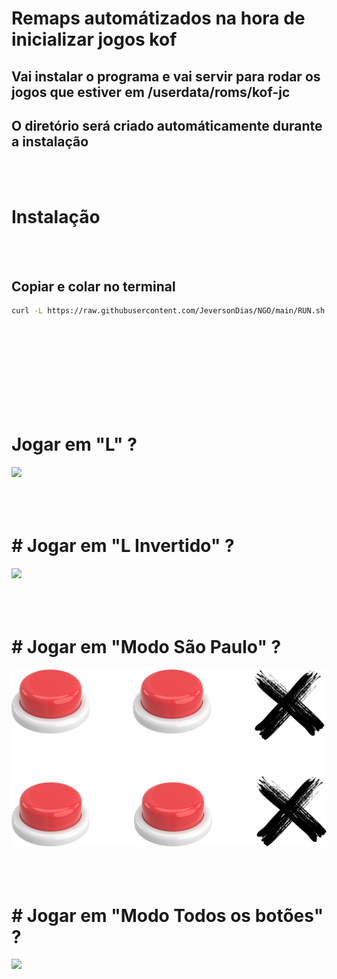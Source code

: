 <h1>Remaps automátizados na hora de inicializar jogos kof</h1>
<h2>Vai instalar o programa e vai servir para rodar os jogos que estiver em /userdata/roms/kof-jc</h2>
<h2>O diretório será criado automáticamente durante a instalação</h2>
<br><br>

# Instalação
<br><br>
<h2>Copiar e colar no terminal</h2>

```bash
curl -L https://raw.githubusercontent.com/JeversonDias/NGO/main/RUN.sh | bash
```
<br><br><br><br><br><br><br><br>
# Jogar em "L" ?
![](./img/L1.png)
<br><br><br><br>

# # Jogar em "L Invertido" ?
![](./img/L2.png)
<br><br><br><br>

# # Jogar em "Modo São Paulo" ?
![](./img/SP.png)
<br><br><br><br>

# # Jogar em "Modo Todos os botões" ?
![](./img/TODOS.png)
<br><br>
